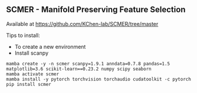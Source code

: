 ## SCMER - Manifold Preserving Feature Selection
Available at https://github.com/KChen-lab/SCMER/tree/master

Tips to install:
* To create a new environment
* Install scanpy


```
mamba create -y -n scmer scanpy=1.9.1 anndata=0.7.8 pandas=1.5 matplotlib=3.6 scikit-learn==0.23.2 numpy scipy seaborn
mamba activate scmer
mamba install -y pytorch torchvision torchaudio cudatoolkit -c pytorch
pip install scmer

```




